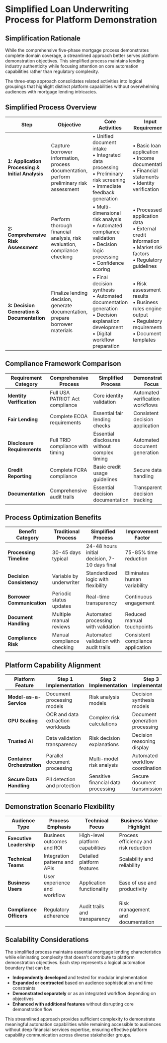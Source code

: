 # Simplified Loan Underwriting Process for Platform Demonstration

## Simplification Rationale

While the comprehensive five-phase mortgage process demonstrates complete domain coverage, a streamlined approach better serves platform demonstration objectives. This simplified process maintains lending industry authenticity while focusing attention on core automation capabilities rather than regulatory complexity.

The three-step approach consolidates related activities into logical groupings that highlight distinct platform capabilities without overwhelming audiences with mortgage lending intricacies.

## Simplified Process Overview

| Step | Objective | Core Activities | Input Requirements | Output Deliverables | Value Demonstration |
|------|-----------|----------------|-------------------|-------------------|-------------------|
| **1: Application Processing & Initial Analysis** | Capture borrower information, process documentation, perform preliminary risk assessment | • Unified document intake<br>• Integrated data processing<br>• Preliminary risk screening<br>• Immediate feedback generation | • Basic loan application<br>• Income documentation<br>• Financial statements<br>• Identity verification | • Structured borrower profile<br>• Risk indicators<br>• Completeness assessment<br>• Real-time status update | • Document processing automation<br>• Real-time data validation<br>• Immediate borrower engagement<br>• Reduced application time |
| **2: Comprehensive Risk Assessment** | Perform thorough financial analysis, risk evaluation, compliance checking | • Multi-dimensional risk analysis<br>• Automated compliance validation<br>• Decision logic processing<br>• Confidence scoring | • Processed application data<br>• External credit information<br>• Market risk factors<br>• Regulatory guidelines | • Comprehensive risk profile<br>• Compliance validation results<br>• Decision confidence metrics<br>• Risk mitigation recommendations | • Sophisticated risk analysis<br>• Consistent decision logic<br>• Transparent reasoning<br>• Improved decision quality |
| **3: Decision Generation & Documentation** | Finalize lending decision, generate documentation, prepare borrower materials | • Final decision synthesis<br>• Automated documentation generation<br>• Decision explanation development<br>• Digital workflow preparation | • Risk assessment results<br>• Business rules engine output<br>• Regulatory requirements<br>• Document templates | • Final loan decision<br>• Required disclosures<br>• Decision explanations<br>• Digital signature package | • Intelligent decision synthesis<br>• Automated document generation<br>• Clear communication<br>• Enhanced borrower experience |

## Compliance Framework Comparison

| Requirement Category | Comprehensive Process | Simplified Process | Demonstration Focus |
|---------------------|----------------------|-------------------|-------------------|
| **Identity Verification** | Full USA PATRIOT Act compliance | Core identity validation | Automated verification workflows |
| **Fair Lending** | Complete ECOA requirements | Essential fair lending checks | Consistent decision application |
| **Disclosure Requirements** | Full TRID compliance with timing | Essential disclosures without complex timing | Automated document generation |
| **Credit Reporting** | Complete FCRA compliance | Basic credit usage guidelines | Secure data handling |
| **Documentation** | Comprehensive audit trails | Essential decision documentation | Transparent decision tracking |

## Process Optimization Benefits

| Benefit Category | Traditional Process | Simplified Process | Improvement Factor |
|------------------|--------------------|--------------------|-------------------|
| **Processing Timeline** | 30-45 days typical | 24-48 hours initial decision, 7-10 days final | 75-85% time reduction |
| **Decision Consistency** | Variable by underwriter | Standardized logic with flexibility | Eliminates human variability |
| **Borrower Communication** | Periodic status updates | Real-time transparency | Continuous engagement |
| **Document Handling** | Multiple manual reviews | Automated processing with validation | Reduced manual touchpoints |
| **Compliance Risk** | Manual compliance checking | Automated validation with audit trails | Consistent compliance application |

## Platform Capability Alignment

| Platform Feature | Step 1 Implementation | Step 2 Implementation | Step 3 Implementation |
|------------------|----------------------|----------------------|----------------------|
| **Model-as-a-Service** | Document processing models | Risk analysis models | Decision synthesis models |
| **GPU Scaling** | OCR and data extraction workloads | Complex risk calculations | Document generation processing |
| **Trusted AI** | Data validation transparency | Risk decision explanations | Decision reasoning display |
| **Container Orchestration** | Parallel document processing | Multi-model risk analysis | Automated workflow coordination |
| **Secure Data Handling** | PII detection and protection | Sensitive financial data processing | Secure document transmission |

## Demonstration Scenario Flexibility

| Audience Type | Process Emphasis | Technical Focus | Business Value Highlight |
|---------------|------------------|-----------------|-------------------------|
| **Executive Leadership** | Business outcomes and ROI | High-level platform capabilities | Process efficiency and risk reduction |
| **Technical Teams** | Integration patterns and APIs | Detailed platform features | Scalability and reliability |
| **Business Users** | User experience and workflow | Application functionality | Ease of use and productivity |
| **Compliance Officers** | Regulatory adherence | Audit trails and transparency | Risk management and documentation |

## Scalability Considerations

The simplified process maintains essential mortgage lending characteristics while eliminating complexity that doesn't contribute to platform demonstration objectives. Each step represents a logical automation boundary that can be:

- **Independently developed** and tested for modular implementation
- **Expanded or contracted** based on audience sophistication and time constraints  
- **Demonstrated separately** or as an integrated workflow depending on objectives
- **Enhanced with additional features** without disrupting core demonstration flow

This streamlined approach provides sufficient complexity to demonstrate meaningful automation capabilities while remaining accessible to audiences without deep financial services expertise, ensuring effective platform capability communication across diverse stakeholder groups.